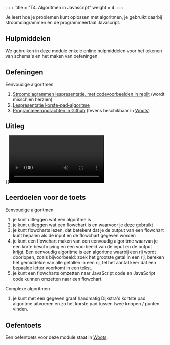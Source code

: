 +++
title = "T4. Algoritmen in Javascript"
weight = 4
+++

Je leert hoe je problemen kunt oplossen met algoritmen, je gebruikt daarbij stroomdiagrammen en de programmeertaal Javascript.
<!--more-->

## Hulpmiddelen
We gebruiken in deze module enkele online hulpmiddelen voor het tekenen van schema's en het maken van oefeningen.

## Oefeningen
Eenvoudige algoritmen
1. [Stroomdiagrammen lespresentatie, met codevoorbeelden in replit](algoritmen_lespresentatie.pptx) (wordt misschien herzien)
2. [Lespresentatie korste-pad-algoritme](het-kortste-pad-algoritme.pdf)
3. [Programmeeropdrachten in Github](https://github.com/emmauscollege/programmeer-opdrachten) (tevens beschikbaar in [Woots](https://app.woots.nl))

<!-- Complexe algoritmen (vwo)
 1. Volgt nog, we denken aan sorteren, kortste pad, efficiency
-->

## Uitleg
{{<video id="PLpTljPS--R5AR5UE5AzUuMUsnI6YpFRGr">}}

## Leerdoelen voor de toets
Eenvoudige algoritmen
1. je kunt uitleggen wat een algoritme is
1. je kunt uitleggen wat een flowchart is en waarvoor je deze gebruikt
1. je kunt flowcharts lezen, dat betekent dat je de output van een flowchart kunt bepalen als de input en de flowchart gegeven worden
1. je kunt een flowchart maken van een eenvoudig algoritme waarvan je een korte beschrijving en een voorbeeld van de input en de output krijgt. Een eenvoudig algoritme is een algoritme waarbij een rij wordt doorlopen, zoals bijvoorbeeld: zoek het grootste getal in een rij, bereken het gemiddelde van alle getallen in een rij, tel het aantal keer dat een bepaalde letter voorkomt in een tekst.
1. je kunt een flowcharts omzetten naar JavaScript code en JavaScript code kunnen omzetten naar een flowchart.


Complexe algoritmen
1. je kunt met een gegeven graaf handmatig Dijkstra's kortste pad algoritme uitvoeren en zo het korste pad tussen twee knopen / punten vinden.
 
## Oefentoets
Een oefentoets voor deze module staat in [Woots](https://app.woots.nl).
